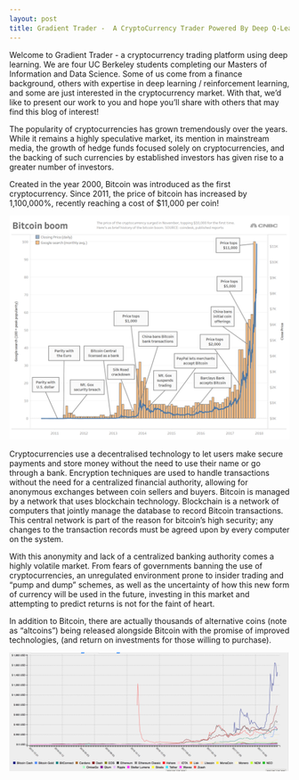 ```yaml
---
layout: post
title: Gradient Trader -  A CryptoCurrency Trader Powered By Deep Q-Learning
---
```


Welcome to Gradient Trader - a cryptocurrency trading platform using deep learning. We are four UC Berkeley students completing our Masters of Information and Data Science. Some of us come from a finance background, others with expertise in deep learning / reinforcement learning, and some are just interested in the cryptocurrency market. With that, we’d like to present our work to you and hope you’ll share with others that may find this blog of interest!

The popularity of cryptocurrencies has grown tremendously over the years. While it remains a  highly speculative market, its mention in mainstream media, the growth of hedge funds focused solely on cryptocurrencies, and the backing of such currencies by established investors has given rise to a greater number of investors. 

Created in the year 2000, Bitcoin was introduced as the first cryptocurrency. Since 2011, the price of bitcoin has increased by 1,100,000%, recently reaching a cost of $11,000 per coin!

![Bitcoin Boom](https://github.com/GradientTrader/gradienttrader.github.io/blob/master/images/bitcoin_boom.png?raw=true)

Cryptocurrencies use a decentralised technology to let users make secure payments and store money without the need to use their name or go through a bank. Encryption techniques are used to handle transactions without the need for  a centralized financial authority, allowing for  anonymous exchanges between coin sellers and buyers. Bitcoin is managed by a network that uses blockchain technology. Blockchain is a network of computers that jointly manage the database to record Bitcoin transactions. This central network is part of the reason for bitcoin’s high security; any changes to the transaction records must be agreed upon by every computer on the system. 

With this anonymity and lack of a centralized banking authority comes a highly volatile market. From fears of governments banning the use of cryptocurrencies, an unregulated environment prone to insider trading and “pump and dump” schemes, as well as the uncertainty of how this new form of currency will be used in the future, investing in this market and attempting to predict returns is not for the faint of heart. 

In addition to Bitcoin, there are actually thousands of alternative coins (note as “altcoins”) being released alongside Bitcoin with the promise of improved technologies,  (and return on investments for those willing to purchase). 

![Altcoins Overlay](https://github.com/GradientTrader/gradienttrader.github.io/blob/master/images/altcoins_overlay.png?raw=true)

